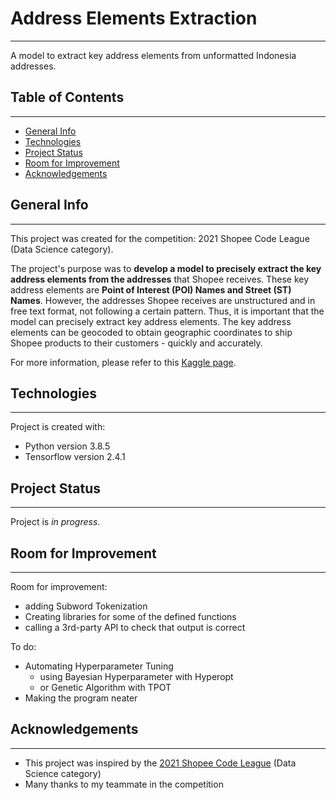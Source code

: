 # Address Elements Extraction
---
A model to extract key address elements from unformatted Indonesia addresses.

## Table of Contents
---
- [General Info](#general-info)
- [Technologies](#technologies)
- [Project Status](#project-status)
- [Room for Improvement](#room-for-improvement)
- [Acknowledgements](#acknowledgements)

## General Info
---
This project was created for the competition: 2021 Shopee Code League (Data Science category). 

The project's purpose was to **develop a model to precisely extract the key address elements from the addresses** that Shopee receives. These key address elements are **Point of Interest (POI) Names and Street (ST) Names**. 
However, the addresses Shopee receives are unstructured and in free text format, not following a certain pattern. Thus, it is important that the model can precisely extract key address elements. The key address elements can be geocoded to obtain geographic coordinates to ship Shopee products to their customers - quickly and accurately.

For more information, please refer to this [Kaggle page](https://www.kaggle.com/c/scl-2021-ds).

## Technologies
---
Project is created with:
- Python version 3.8.5
- Tensorflow version 2.4.1

## Project Status
---
Project is _in progress_.

## Room for Improvement
---
Room for improvement:
- adding Subword Tokenization
- Creating libraries for some of the defined functions
- calling a 3rd-party API to check that output is correct

To do:
- Automating Hyperparameter Tuning
	- using Bayesian Hyperparameter with Hyperopt
	- or Genetic Algorithm with TPOT
- Making the program neater

## Acknowledgements
---
- This project was inspired by the [2021 Shopee Code League](https://careers.shopee.sg/codeleague/) (Data Science category)
- Many thanks to my teammate in the competition